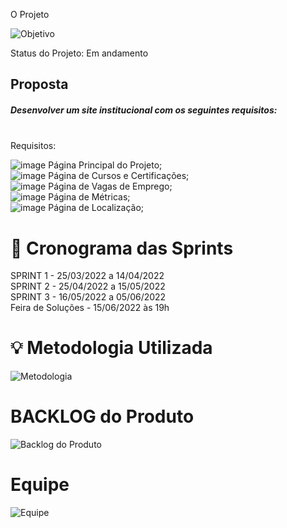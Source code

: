 O Projeto


![Objetivo](https://user-images.githubusercontent.com/102235459/163418692-6b39e344-4907-48ac-82f1-622f05cc93ec.png)

Status do Projeto: Em andamento

<h2>Proposta</h2>
<h5> Desenvolver um site institucional com os seguintes requisitos:</h5><br>
Requisitos: <bR>

![image](https://user-images.githubusercontent.com/102235459/163419870-2e0f0b03-e7d8-4bf5-b960-c81da66486b5.png) Página Principal do Projeto;
  <br>
  ![image](https://user-images.githubusercontent.com/102235459/163419926-51ed7496-dc6c-4d5d-a3a6-4d94b5a531fd.png) Página de Cursos e Certificações;
  <br>
  ![image](https://user-images.githubusercontent.com/102235459/163419987-520f59b9-e704-42cc-a249-33b67c5426a5.png) Página de Vagas de Emprego; 
  <br>
  ![image](https://user-images.githubusercontent.com/102235459/163420025-1a5db223-b1a4-4856-95a9-bd4488b102a2.png) Página de Métricas;
  <br>
  ![image](https://user-images.githubusercontent.com/102235459/163420062-4339f577-0e4b-4b9d-af9d-b3d7225c187c.png)
Página de Localização;
  <br>

  <h1> 📆 Cronograma das Sprints </h1> 
  SPRINT 1 - 25/03/2022 a 14/04/2022<br>
  SPRINT 2 - 25/04/2022 a 15/05/2022<br>
  SPRINT 3 - 16/05/2022 a 05/06/2022<br>
  Feira de Soluções - 15/06/2022 às 19h<br>
  <h1> 💡 Metodologia Utilizada </h1>
  
  
  ![Metodologia](https://user-images.githubusercontent.com/102235459/163420835-5978259b-4a69-407f-bd59-3c7d6414d679.png)
<br>
  
  <h1> BACKLOG do Produto </h1>
  
  ![Backlog do Produto](https://user-images.githubusercontent.com/102235459/163421038-ac4e6f9a-e1e9-499f-ae49-2c11e3ff7364.png)
  
  <h1> Equipe </h1>
  

  ![Equipe](https://user-images.githubusercontent.com/102235459/163421166-c8cd67eb-6438-4c00-87c2-c0f281b3230b.png)




